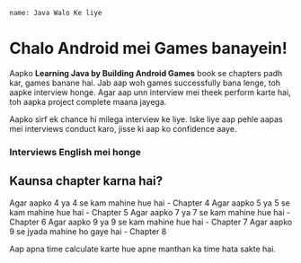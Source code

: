```ngMeta
name: Java Walo Ke liye
```

# Chalo Android mei Games banayein!
Aapko **Learning Java by Building Android Games** book se chapters padh kar, games banane hai. Jab aap woh games successfully bana lenge, toh aapke interview honge. Agar aap unn interview mei theek perform karte hai, toh aapka project complete maana jayega.

Aapko sirf ek chance hi milega interview ke liye. Iske liye aap pehle aapas mei interviews conduct karo, jisse ki aap ko confidence aaye.

### Interviews English mei honge

## Kaunsa chapter karna hai?
Agar aapko 4 ya 4 se kam mahine hue hai - Chapter 4
Agar aapko 5 ya 5 se kam mahine hue hai - Chapter 5
Agar aapko 7 ya 7 se kam mahine hue hai - Chapter 6
Agar aapko 9 ya 9 se kam mahine hue hai - Chapter 7
Agar aapko 9 se jyada mahine ho gaye hai - Chapter 8

Aap apna time calculate karte hue apne manthan ka time hata sakte hai.
